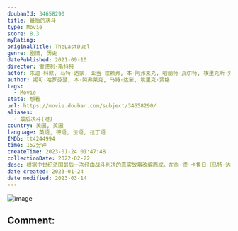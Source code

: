 ```yaml
---
doubanId: 34658290
title: 最后的决斗
type: Movie
score: 8.3
myRating: 
originalTitle: TheLastDuel
genre: 剧情, 历史
datePublished: 2021-09-10
director: 雷德利·斯科特
actor: 朱迪·科默, 马特·达蒙, 亚当·德赖弗, 本·阿弗莱克, 哈丽特·瓦尔特, 埃里克斯·劳瑟, 马尔顿·索克斯, 威廉·休斯顿, 奥利弗·科顿, 内森奈尔·帕克, 塔露拉·哈登, 布瑞恩尼汉娜, 伊恩·皮里, 迈克尔·麦克埃尔哈顿, 山姆·哈兹尔丁, 克里夫·罗素, 朱利安·弗思, 柔伊·布鲁诺, 亚当·那加提斯, 卡伊姆赫·, 约翰·卡瓦纳, 泽利科·伊万内克, 克莱尔·邓恩, 保罗·班迪, 布朗提思·佐杜洛夫斯基, undefined, undefined, 科林·大卫·里斯, 勃斯科·霍根, 布莱恩
author: 妮可·哈罗芬瑟, 本·阿弗莱克, 马特·达蒙, 埃里克·贾格
tags:
  - Movie
state: 想看
url: https://movie.douban.com/subject/34658290/
aliases:
  - 最后决斗(港)
country: 美国, 英国
language: 英语, 德语, 法语, 拉丁语
IMDb: tt4244994
time: 152分钟
createTime: 2023-01-24 01:47:48
collectionDate: 2022-02-22
desc: 根据中世纪法国最后一次经由战斗判决的真实故事改编而成。在尚·德·卡鲁日（马特·达蒙饰）的妻子玛格丽特（朱迪·科默饰）指控贾克·勒·格里（亚当·德莱弗饰）强奸后，骑士尚·德·卡鲁日向他的前朋友贾...
date created: 2023-01-24
date modified: 2023-03-14
---
```


![image](p2755684064.jpg)

Comment:
---
